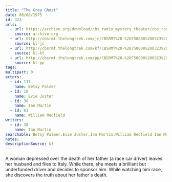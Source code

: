 ```yaml
---
title: "The Grey Ghost"
date: 08/08/1975
id: 323
urls: 
  - url: https://archive.org/download/cbs_radio_mystery_theater/cbs_radio_mystery_theater-0301-0350.zip/cbs_radio_mystery_theater-0301-0350%2Fcbsrmt_0323_the_grey_ghost.mp3
    source: archive-org
  - url: http://cbsrmt.thelongtrek.com/jc/CBSRMT%20-%20750808%200323%20Grey%20Ghost%20vbr%20kb_jc.mp3
    source: kl-jc
  - url: http://cbsrmt.thelongtrek.com/kf/CBSRMT%20-%20750808%200323%20The%20Grey%20Ghost_kf.mp3
    source: kl-kf
  - url: http://cbsrmt.thelongtrek.com/pp/CBSRMT%20-%20750808%200323%20The%20Grey%20Ghost_pp.mp3
    source: kl-pp
tags: 
multipart: 0
actors:  
  - id: 113
    name: Betsy Palmer  
  - id: 10
    name: Evie Juster  
  - id: 38
    name: Ian Martin  
  - id: 63
    name: William Redfield
writers:  
  - id: 38
    name: Ian Martin
searchable: Betsy Palmer,Evie Juster,Ian Martin,William Redfield Ian Martin
notes: 
descriptionSource: kf
---
```

A woman depressed over the death of her father (a race car driver) leaves her husband and flies to Italy. While there, she meets a brilliant but underfunded driver and decides to sponsor him. While watching him race, she discovers the truth about her father's death.
